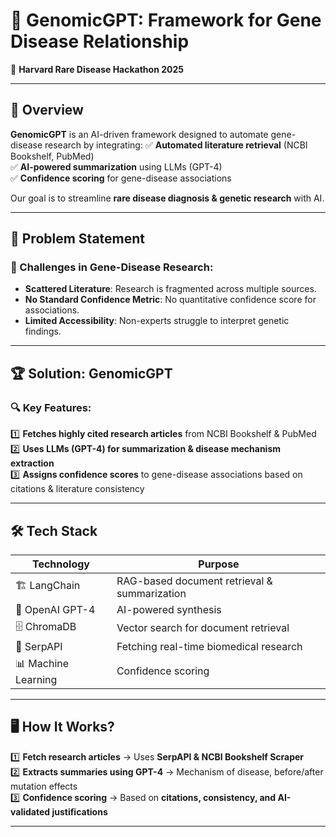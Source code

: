 # 🔬 GenomicGPT: Framework for Gene Disease Relationship

🚀 **Harvard Rare Disease Hackathon 2025**  


---

## 📌 Overview
**GenomicGPT** is an AI-driven framework designed to automate gene-disease research by integrating:
✅ **Automated literature retrieval** (NCBI Bookshelf, PubMed)  
✅ **AI-powered summarization** using LLMs (GPT-4)  
✅ **Confidence scoring** for gene-disease associations  

Our goal is to streamline **rare disease diagnosis & genetic research** with AI.

---

## 🎯 Problem Statement
### 🚨 Challenges in Gene-Disease Research:
- **Scattered Literature**: Research is fragmented across multiple sources.  
- **No Standard Confidence Metric**: No quantitative confidence score for associations.  
- **Limited Accessibility**: Non-experts struggle to interpret genetic findings.  

---

## 🏆 Solution: GenomicGPT
### 🔍 Key Features:
1️⃣ **Fetches highly cited research articles** from NCBI Bookshelf & PubMed  
2️⃣ **Uses LLMs (GPT-4) for summarization & disease mechanism extraction**  
3️⃣ **Assigns confidence scores** to gene-disease associations based on citations & literature consistency  

---

## 🛠 Tech Stack
| Technology | Purpose |
|------------|---------|
| 🏗 LangChain | RAG-based document retrieval & summarization |
| 🤖 OpenAI GPT-4 | AI-powered synthesis |
| 🗄 ChromaDB | Vector search for document retrieval |
| 🔎 SerpAPI | Fetching real-time biomedical research |
| 📊 Machine Learning | Confidence scoring |

---

## 🖥 How It Works?
1️⃣ **Fetch research articles** → Uses **SerpAPI & NCBI Bookshelf Scraper**  
2️⃣ **Extracts summaries using GPT-4** → Mechanism of disease, before/after mutation effects  
3️⃣ **Confidence scoring** → Based on **citations, consistency, and AI-validated justifications**  

---


